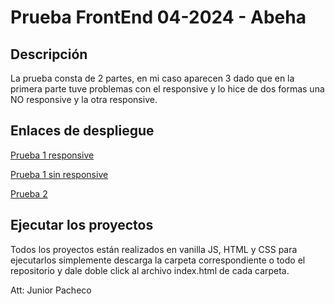 # Prueba FrontEnd 04-2024 - Abeha

## Descripción

La prueba consta de 2 partes, en mi caso aparecen 3 dado que en la primera 
parte tuve problemas con el responsive y lo hice de dos formas una NO responsive
y la otra responsive.

## Enlaces de despliegue

[Prueba 1 responsive](https://prueba1-responsive-abeha.netlify.app/ "Pruba 1 responsive")

[Prueba 1 sin responsive](https://prueba-1-no-responsive-abeha.netlify.app/ "Pruba 1 sin responsive")

[Prueba 2](https://prueba2-abeha.netlify.app/ "Pruba 2")


## Ejecutar los proyectos

Todos los proyectos están realizados en vanilla JS, HTML y CSS para ejecutarlos
simplemente descarga la carpeta correspondiente o todo el repositorio y dale doble
click al archivo index.html de cada carpeta.

Att: Junior Pacheco